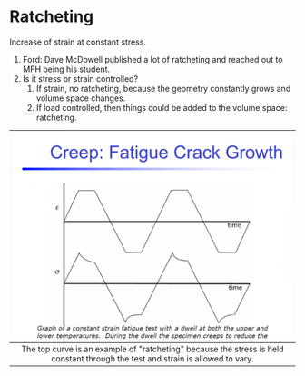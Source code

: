 # Ratcheting

Increase of strain at constant stress.
1. Ford: Dave McDowell published a lot of ratcheting and reached out to MFH being his student.
2. Is it stress or strain controlled?
   1. If strain, no ratcheting, because the geometry constantly grows and volume space changes.
   2. If load controlled, then things could be added to the volume space: ratcheting.

| ![](../../../attachments/engr-743-001-damage-and-fracture/./fatigue_crack_growth_210430_141421_EST.png) |
|:--:|
| The top curve is an example of "ratcheting" because the stress is held constant through the test and strain is allowed to vary. |